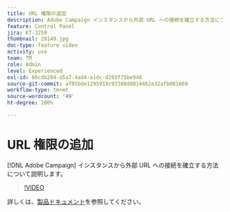 ```yaml
---
title: URL 権限の追加
description: Adobe Campaign インスタンスから外部 URL への接続を確立する方法について説明します。
feature: Control Panel
jira: KT-3259
thumbnail: 28149.jpg
doc-type: feature video
activity: use
team: TM
role: Admin
level: Experienced
exl-id: 86cdb284-a5a7-4ad4-a1dc-d203f75be948
source-git-commit: af05bde1295913c93388dd014462e32afb081669
workflow-type: tm+mt
source-wordcount: '49'
ht-degree: 100%

---
```


# URL 権限の追加

[!DNL Adobe Campaign] インスタンスから外部 URL への接続を確立する方法について説明します。

>[!VIDEO](https://video.tv.adobe.com/v/28149?quality=12&learn=0n)

詳しくは、[製品ドキュメント](https://experienceleague.adobe.com/docs/control-panel/using/performance-monitoring/url-permissions.html?lang=ja)を参照してください。

